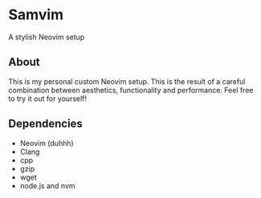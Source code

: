 # Samvim
A stylish Neovim setup
## About
This is my personal custom Neovim setup. This is the result of a careful combination between aesthetics, functionality and performance. Feel free to try it out for yourself!
## Dependencies 
- Neovim (duhhh)
- Clang
- cpp
- gzip
- wget
- node.js and nvm
